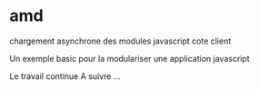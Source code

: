 amd
===

chargement asynchrone des modules javascript cote client

Un exemple basic pour la modulariser une application javascript

Le travail continue
A suivre ...
